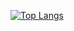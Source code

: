 [![Top Langs](https://github-readme-stats.vercel.app/api/top-langs/?username=stefantabakovq&layout=donut-vertical)](https://github.com/anuraghazra/github-readme-stats)

